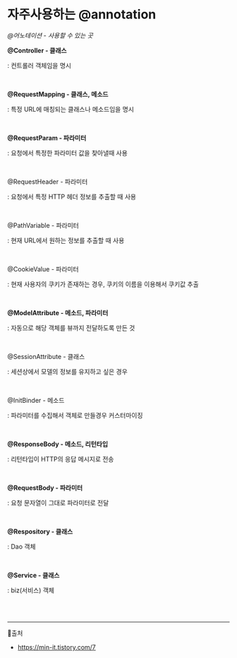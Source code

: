 # 자주사용하는 @annotation

*@어노테이션 - 사용할 수 있는 곳*

**@Controller - 클래스**

: 컨트롤러 객체임을 명시

<br>

**@RequestMapping - 클래스, 메소드**

: 특정 URL에 매칭되는 클래스나 메소드임을 명시

<br>

**@RequestParam - 파라미터**

: 요청에서 특정한 파라미터 값을 찾아낼때 사용

<br>

@RequestHeader - 파라미터

: 요청에서 특정 HTTP 헤더 정보를 추출할 때 사용

<br>

@PathVariable - 파라미터

: 현재 URL에서 원하는 정보를 추출할 때 사용

<br>

@CookieValue - 파라미터

: 현재 사용자의 쿠키가 존재하는 경우, 쿠키의 이름을 이용해서 쿠키값 추출

<br>

**@ModelAttribute - 메소드, 파라미터**

: 자동으로 해당 객체를 뷰까지 전달하도록 만든 것

<br>

@SessionAttribute - 클래스

: 세션상에서 모델의 정보를 유지하고 싶은 경우

<br>

@InitBinder - 메소드

: 파라미터를 수집해서 객체로 만들경우 커스터마이징

<br>

**@ResponseBody - 메소드, 리턴타입**

: 리턴타입이 HTTP의 응답 메시지로 전송

<br>

**@RequestBody - 파라미터**

: 요청 문자열이 그대로 파라미터로 전달

<br>

**@Respository - 클래스**

: Dao 객체

<br>

**@Service - 클래스**

: biz(서비스) 객체



<br><br>

---

👻출처

- https://min-it.tistory.com/7